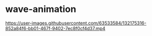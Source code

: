 # wave-animation

https://user-images.githubusercontent.com/63533584/132175316-852a84f6-bb01-467f-9402-7ec8f0cf4d37.mp4
